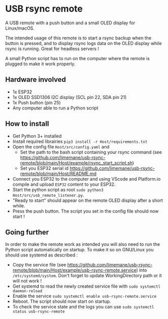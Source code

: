 # USB rsync remote

A USB remote with a push button and a small OLED display for Linux/macOS.

The intended usage of this remote is to start a rsync backup when the button is pressed, and to display rsync logs data on the OLED display while rsync is running. Great for headless servers !

A small Python script has to run on the computer where the remote is plugged to make it work properly. 

## Hardware involved

- 1x ESP32
- 1x OLED SSD1306 I2C display (SCL pin 22, SDA pin 21)
- 1x Push button (pin 25)
- Any computer able to run a Python script

## How to install

- Get Python 3+ installed
- Install required librairies `pip3 install -r Host/requirements.txt`
- Open the config file `Host/src/config.yaml` and 
  - Set the path to the bash script containing your rsync command (see https://github.com/limemane/usb-rsync-remote/blob/main/Host/example/rsync_start_script.sh)
  - Set you ESP32 serial id https://github.com/limemane/usb-rsync-remote/blob/main/Host/README.md
- Connect you ESP32 to the computer and using VScode and Platform.io compile and upload `ESP32` content to your ESP32.
- Start the python script as root `sudo python3 Host/src/usb_remote_listener.py`.
- "Ready to start" should appear on the remote OLED display after a short while.
- Press the push button. The script you set in the config file should now start !

## Going further

In order to make the remote work as intended you will also need to run the Python script automatically on startup. To make it so on GNU/Linux you should use systemd as described :
- Copy the service file (see https://github.com/limemane/usb-rsync-remote/blob/main/Host/example/usb-rsync-remote.service) into `/etc/systemd/system`. Don't forget to update WorkingDirectory path or it will not work !
- Get systemd to read the newly created service file with `sudo systemctl daemon-reload`
- Enable the service `sudo systemctl enable usb-rsync-remote.service`
- Reboot. The script should now start on startup.
- To check the service state and the logs you can use `sudo systemctl status usb-rsync-remote`

